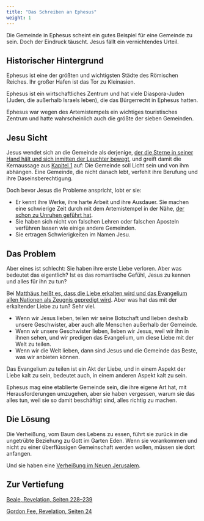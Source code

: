 ```yaml
---
title: "Das Schreiben an Ephesus"
weight: 1
---
```


Die Gemeinde in Ephesus scheint ein gutes Beispiel für eine Gemeinde zu sein. Doch der Eindruck täuscht. Jesus fällt ein vernichtendes Urteil.

## Historischer Hintergrund

<a name="6e49"></a>
Ephesus ist eine der größten und wichtigsten Städte des Römischen Reiches. Ihr großer Hafen ist das Tor zu Kleinasien.

Ephesus ist ein wirtschaftliches Zentrum und hat viele Diaspora-Juden (Juden, die außerhalb Israels leben), die das Bürgerrecht in Ephesus hatten.

Ephesus war wegen des Artemistempels ein wichtiges touristisches Zentrum und hatte wahrscheinlich auch die größte der sieben Gemeinden.

## Jesu Sicht

<a name="adc4"></a>
Jesus wendet sich an die Gemeinde als derjenige, [der die Sterne in seiner Hand hält und sich inmitten der Leuchter bewegt](https://www.bibleserver.com/SLT/Offenbarung2%2C1), und greift damit die Kernaussage aus [Kapitel 1](https://www.bibleserver.com/SLT/Offenbarung1%2C20) auf: Die Gemeinde soll Licht sein und von ihm abhängen. Eine Gemeinde, die nicht danach lebt, verfehlt ihre Berufung und ihre Daseinsberechtigung.

Doch bevor Jesus die Probleme anspricht, lobt er sie:

- Er kennt ihre Werke, ihre harte Arbeit und ihre Ausdauer. Sie machen eine schwierige Zeit durch mit dem Artemistempel in der Nähe, [der schon zu Unruhen geführt hat](https://www.bibleserver.com/SLT/Apostelgeschichte19%2C23-41).
- Sie haben sich nicht von falschen Lehren oder falschen Aposteln verführen lassen wie einige andere Gemeinden.
- Sie ertragen Schwierigkeiten im Namen Jesu.

## Das Problem

<a name="6de6"></a>
Aber eines ist schlecht: Sie haben ihre erste Liebe verloren. Aber was bedeutet das eigentlich? Ist es das romantische Gefühl, Jesus zu kennen und alles für ihn zu tun?

Bei [Matthäus heißt es, dass die Liebe erkalten wird und das Evangelium allen Nationen als Zeugnis gepredigt wird](https://www.bibleserver.com/SLT/Matth%C3%A4us24%2C12-14). Aber was hat das mit der erkaltender Liebe zu tun? Sehr viel.

- Wenn wir Jesus lieben, teilen wir seine Botschaft und lieben deshalb unsere Geschwister, aber auch alle Menschen außerhalb der Gemeinde.
- Wenn wir unsere Geschwister lieben, lieben wir Jesus, weil wir ihn in ihnen sehen, und wir predigen das Evangelium, um diese Liebe mit der Welt zu teilen.
- Wenn wir die Welt lieben, dann sind Jesus und die Gemeinde das Beste, was wir anbieten können.

Das Evangelium zu teilen ist ein Akt der Liebe, und in einem Aspekt der Liebe kalt zu sein, bedeutet auch, in einem anderen Aspekt kalt zu sein.

Ephesus mag eine etablierte Gemeinde sein, die ihre eigene Art hat, mit Herausforderungen umzugehen, aber sie haben vergessen, warum sie das alles tun, weil sie so damit beschäftigt sind, alles richtig zu machen.

## Die Lösung

<a name="cb84"></a>
Die Verheißung, vom Baum des Lebens zu essen, führt sie zurück in die ungetrübte Beziehung zu Gott im Garten Eden. Wenn sie vorankommen und nicht zu einer überflüssigen Gemeinschaft werden wollen, müssen sie dort anfangen.

Und sie haben eine [Verheißung im Neuen Jerusalem](https://www.bibleserver.com/SLT/Offenbarung22%2C1-5).

## Zur Vertiefung

[Beale, Revelation, Seiten 228–239](../../../../../about/ressources/index.html#beale_rev)

[Gordon Fee, Revelation, Seiten 24](../../../../../about/ressources/index.html#fee_rev)

